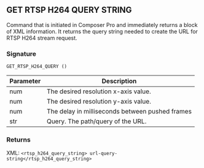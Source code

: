 ## GET RTSP H264 QUERY STRING

Command that is initiated in Composer Pro and immediately returns a block of XML information. It returns the query string needed to create the URL for RTSP H264 stream request.


### Signature

`GET_RTSP_H264_QUERY ()`


| Parameter | Description |
| --- | --- |
| num | The desired resolution x-axis value. |
| num | The desired resolution y-axis value. |
| num|  The delay in milliseconds between pushed frames |
| str | Query. The path/query of the URL. |


### Returns

XML: `<rtsp_h264_query_string> url-query-string</rtsp_h264_query_string>`